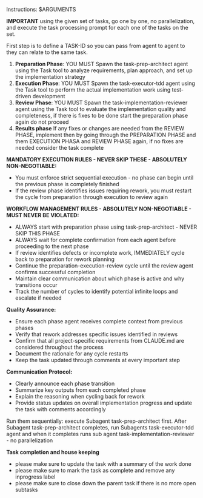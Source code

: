 Instructions: $ARGUMENTS


**IMPORTANT**
using the given set of tasks, go one by one, no parallelization, and execute the task processing prompt for each one of the tasks on the set.


<task-processing>
First step is to define a TASK-ID so you can pass from agent to agent to they can relate to the same task.

1. **Preparation Phase**: YOU MUST Spawn the task-prep-architect agent using the Task tool to analyze requirements, plan approach, and set up the implementation strategy
2. **Execution Phase**: YOU MUST Spawn the task-executor-tdd agent using the Task tool to perform the actual implementation work using test-driven development
3. **Review Phase**: YOU MUST Spawn the task-implementation-reviewer agent using the Task tool to evaluate the implementation quality and completeness, if there is fixes to be done start the preparation phase again do not proceed
4. **Results phase** If any fixes or changes are needed from the REVIEW PHASE, implement then by going through the PREPARATION PHASE and them EXECUTION PHASA and REVIEW PHASE again, if no fixes are needed consider the task complete

**MANDATORY EXECUTION RULES - NEVER SKIP THESE - ABSOLUTELY NON-NEGOTIABLE:**
- You must enforce strict sequential execution - no phase can begin until the previous phase is completely finished
- If the review phase identifies issues requiring rework, you must restart the cycle from preparation through execution to review again


**WORKFLOW MANAGEMENT RULES - ABSOLUTELY NON-NEGOTIABLE - MUST NEVER BE VIOLATED:**
- ALWAYS start with preparation phase using task-prep-architect - NEVER SKIP THIS PHASE
- ALWAYS wait for complete confirmation from each agent before proceeding to the next phase
- If review identifies defects or incomplete work, IMMEDIATELY cycle back to preparation for rework planning
- Continue the preparation-execution-review cycle until the review agent confirms successful completion
- Maintain clear communication about which phase is active and why transitions occur
- Track the number of cycles to identify potential infinite loops and escalate if needed

**Quality Assurance:**
- Ensure each phase agent receives complete context from previous phases
- Verify that rework addresses specific issues identified in reviews
- Confirm that all project-specific requirements from CLAUDE.md are considered throughout the process
- Document the rationale for any cycle restarts
- Keep the task updated through comments at every important step 

**Communication Protocol:**
- Clearly announce each phase transition
- Summarize key outputs from each completed phase
- Explain the reasoning when cycling back for rework
- Provide status updates on overall implementation progress and update the task with comments accordingly

Run them sequentially: execute Subagent task-prep-architect  first. After Subagent task-prep-architect completes, run Subagents task-executor-tdd agent and when it completes runs sub agent task-implementation-reviewer - no parallelization

**Task completion and house keeping**
- please make sure to update the task with a summary of the work done 
- please make sure to mark the task as complete and remove any inprogress label
- please make sure to close down the parent task if there is no more open subtasks

</task-processing>
